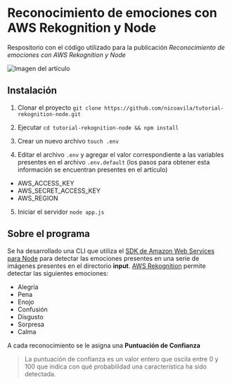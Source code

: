 # Reconocimiento de emociones con AWS Rekognition y Node
Respositorio con el código utilizado para la publicación *Reconocimiento de emociones con AWS Rekognition y Node*

![Imagen del artículo](http://nicoavila.s3.amazonaws.com/articulos/03_01reconocimiento-emociones-aws-rekognition-node.jpg)

## Instalación

1. Clonar el proyecto
```git clone https://github.com/nicoavila/tutorial-rekognition-node.git```

2. Ejecutar
```cd tutorial-rekognition-node && npm install```

3. Crear un nuevo archivo 
```touch .env```

4. Editar el archivo ```.env``` y agregar el valor correspondiente a las variables presentes en el archivo ```.env.default``` (los pasos para obtener esta información se encuentran presentes en el artículo)
* AWS_ACCESS_KEY
* AWS_SECRET_ACCESS_KEY
* AWS_REGION

5. Iniciar el servidor
```node app.js```

## Sobre el programa

Se ha desarrollado una CLI que utiliza el [SDK de Amazon Web Services para Node](https://aws.amazon.com/es/sdk-for-node-js/) para detectar las emociones presentes en una serie de imágenes presentes en el directorio **input**.
[AWS Rekognition](https://aws.amazon.com/es/rekognition/?nc1=h_ls) permite detectar las siguientes emociones:

* Alegría
* Pena
* Enojo
* Confusión
* Disgusto
* Sorpresa
* Calma

A cada reconocimiento se le asigna una **Puntuación de Confianza**

> La puntuación de confianza es un valor entero que oscila entre 0 y 100 que indica con qué probabilidad una característica ha sido detectada.
